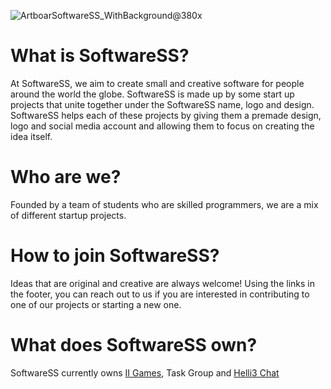 ![ArtboarSoftwareSS_WithBackground@380x](https://user-images.githubusercontent.com/69199901/188856656-e9927bbb-2ffe-4fcc-af58-ad3bcd6124f2.png)

# What is SoftwareSS?
At SoftwareSS, we aim to create small and creative software for people around the world the globe. SoftwareSS is made up by some start up projects that unite together under the SoftwareSS name, logo and design. SoftwareSS helps each of these projects by giving them a premade design, logo and social media account and allowing them to focus on creating the idea itself.


# Who are we?
Founded by a team of students who are skilled programmers, we are a mix of different startup projects.


# How to join SoftwareSS?
Ideas that are original and creative are always welcome! Using the links in the footer, you can reach out to us if you are interested in contributing to one of our projects or starting a new one.

# What does SoftwareSS own?
SoftwareSS currently owns [II Games](https://iigames.github.io), Task Group and [Helli3 Chat](https://helli3chat.somee.com/)
